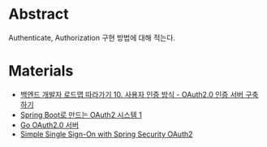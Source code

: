 # Abstract

Authenticate, Authorization 구현 방법에 대해 적는다.

# Materials

* [백엔드 개발자 로드맵 따라가기 10. 사용자 인증 방식 - OAuth2.0 인증 서버 구축하기](https://velog.io/@skysoo/%EB%B0%B1%EC%97%94%EB%93%9C-%EA%B0%9C%EB%B0%9C%EC%9E%90-%EB%A1%9C%EB%93%9C%EB%A7%B5-%EB%94%B0%EB%9D%BC%EA%B0%80%EA%B8%B0-10.-OAuth2.0)
* [Spring Boot로 만드는 OAuth2 시스템 1](https://brunch.co.kr/@sbcoba/1)
* [Go OAuth2.0 서버](https://litaro.tistory.com/entry/Go-OAuth20-server-client)
* [Simple Single Sign-On with Spring Security OAuth2](https://www.baeldung.com/sso-spring-security-oauth2)

